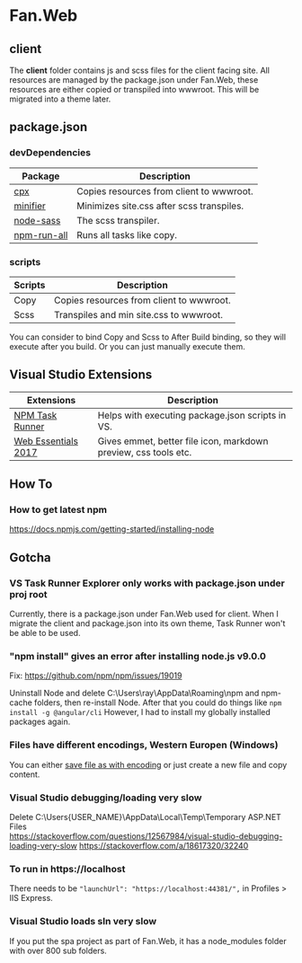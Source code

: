 # Fan.Web

## client

The **client** folder contains js and scss files for the client facing site. All resources are managed by the package.json under Fan.Web, these resources are either copied or transpiled into wwwroot. This will be migrated into a theme later.

## package.json

### devDependencies

| **Package** | **Description** |
|--------|-------|
| [cpx](https://github.com/mysticatea/cpx) | Copies resources from client to wwwroot. |
| [minifier](https://github.com/fizker/minifier) | Minimizes site.css after scss transpiles. |
| [node-sass](https://github.com/sass/node-sass) | The scss transpiler. |
| [npm-run-all](https://github.com/mysticatea/npm-run-all) | Runs all tasks like copy. |

### scripts

| **Scripts** | **Description** |
|--------|-------|
| Copy | Copies resources from client to wwwroot. |
| Scss | Transpiles and min site.css to wwwroot. |

 You can consider to bind Copy and Scss to After Build binding, so they will execute after you build.  Or you can just manually execute them.

## Visual Studio Extensions

| **Extensions** | **Description** |
|--------|-------|
| [NPM Task Runner](https://marketplace.visualstudio.com/items?itemName=MadsKristensen.NPMTaskRunner) | Helps with executing package.json scripts in VS. |
| [Web Essentials 2017](https://marketplace.visualstudio.com/items?itemName=MadsKristensen.WebExtensionPack2017) | Gives emmet, better file icon, markdown preview, css tools etc. |

## How To

### How to get latest npm

https://docs.npmjs.com/getting-started/installing-node

## Gotcha

### VS Task Runner Explorer only works with package.json under proj root

Currently, there is a package.json under Fan.Web used for client.  When I migrate the client and package.json into its own theme, Task Runner won't be able to be used.

### "npm install" gives an error after installing node.js v9.0.0

Fix: https://github.com/npm/npm/issues/19019

Uninstall Node and delete C:\Users\ray\AppData\Roaming\npm and npm-cache folders, then re-install Node. After that you could do things like `npm install -g @angular/cli` However, I had to install my globally installed packages again.

### Files have different encodings, Western Europen (Windows)

You can either [save file as with encoding](https://msdn.microsoft.com/en-us/library/dxfdkfke(v=vs.140).aspx) or just create a new file and copy content.

### Visual Studio debugging/loading very slow

Delete C:\Users\{USER_NAME}\AppData\Local\Temp\Temporary ASP.NET Files\
https://stackoverflow.com/questions/12567984/visual-studio-debugging-loading-very-slow
https://stackoverflow.com/a/18617320/32240

### To run in https://localhost

There needs to be `"launchUrl": "https://localhost:44381/",` in Profiles > IIS Express.

### Visual Studio loads sln very slow

If you put the spa project as part of Fan.Web, it has a node_modules folder with over 800 sub folders.